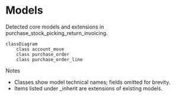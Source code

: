 # Models

Detected core models and extensions in purchase_stock_picking_return_invoicing.

```mermaid
classDiagram
    class account_move
    class purchase_order
    class purchase_order_line
```

Notes
- Classes show model technical names; fields omitted for brevity.
- Items listed under _inherit are extensions of existing models.
